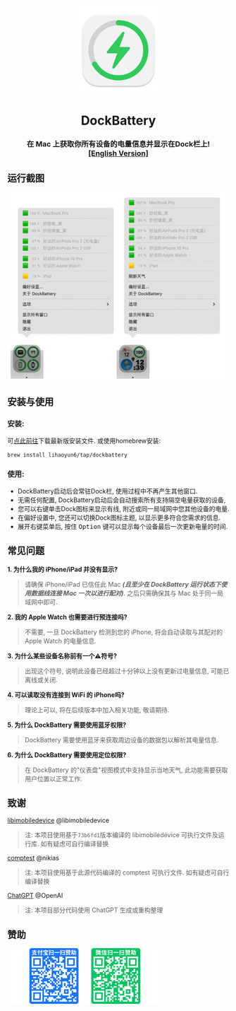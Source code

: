 # 
<p align="center">
<img src="./DockBattery/Assets.xcassets/AppIcon.appiconset/icon_128x128@2x.png" width="200" height="200" />
<h1 align="center">DockBattery</h1>
<h3 align="center">在 Mac 上获取你所有设备的电量信息并显示在Dock栏上!<br><a href="./README_en.md">[English Version]</a></h3> 
</p>

## 运行截图
<p align="center">
<img src="./img/Preview.png" width="699"/> 
</p>

## 安装与使用
### 安装:
可[点此前往](../../releases/latest)下载最新版安装文件. 或使用homebrew安装:  

```bash
brew install lihaoyun6/tap/dockbattery
```

### 使用:
- DockBattery启动后会常驻Dock栏, 使用过程中不再产生其他窗口.  
- 无需任何配置, DockBattery启动后会自动搜索所有支持隔空电量获取的设备,  
- 您可以右键单击Dock图标来显示有线, 附近或同一局域网中您其他设备的电量.  
- 在偏好设置中, 您还可以切换Dock图标主题, 以显示更多符合您需求的信息.  
- 展开右键菜单后, 按住 <kbd>Option</kbd> 键可以显示每个设备最后一次更新电量的时间.

## 常见问题
**1. 为什么我的 iPhone/iPad 并没有显示?**  
> 请确保 iPhone/iPad 已信任此 Mac ***(且至少在 DockBattery 运行状态下使用数据线连接 Mac 一次以进行配对)***. 之后只需确保其与 Mac 处于同一局域网中即可.  

**2. 我的 Apple Watch 也需要进行预连接吗?**  
> 不需要, 一旦 DockBattery 检测到您的 iPhone, 将会自动读取与其配对的 Apple Watch 的电量信息.

**3. 为什么某些设备名称前有一个⚠️符号?**
> 出现这个符号, 说明此设备已经超过十分钟以上没有更新过电量信息, 可能已离线或关闭.

**4. 可以读取没有连接到 WiFi 的 iPhone吗?**  
> 理论上可以, 将在后续版本中加入相关功能, 敬请期待.  

**5. 为什么 DockBattery 需要使用蓝牙权限?**  
> DockBattery 需要使用蓝牙来获取周边设备的数据包以解析其电量信息.

**6. 为什么 DockBattery 需要使用定位权限?**  
> 在 DockBattery 的"仪表盘"视图模式中支持显示当地天气, 此功能需要获取用户位置以正常工作.  

## 致谢
[libimobiledevice](https://github.com/libimobiledevice/libimobiledevice) @libimobiledevice  
> 注: 本项目使用基于`73b6fd1`版本编译的 libimobiledevice 可执行文件及运行库. 如有疑虑可自行编译替换  

[comptest](https://gist.github.com/nikias/ebc6e975dc908f3741af0f789c5b1088) @nikias  
> 注: 本项目使用基于此源代码编译的 comptest 可执行文件. 如有疑虑可自行编译替换  

[ChatGPT](https://chat.openai.com) @OpenAI  
> 注: 本项目部分代码使用 ChatGPT 生成或重构整理

## 赞助
<img src="./img/donate.png" width="352"/>
